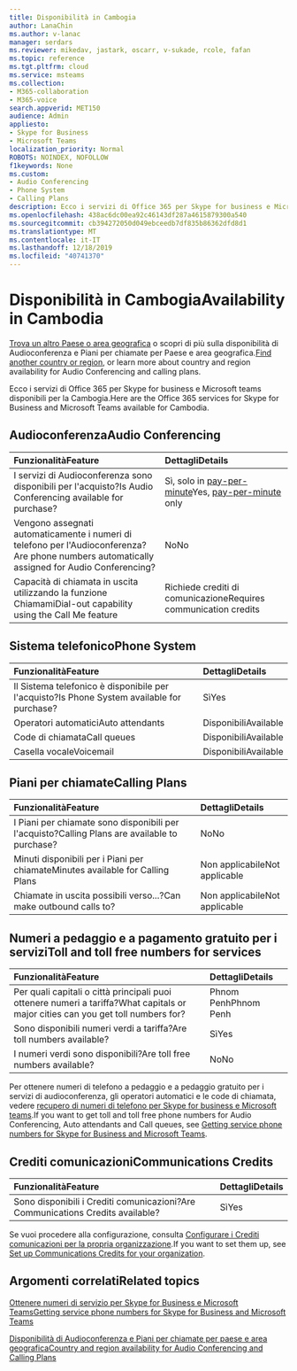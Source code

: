 ```yaml
---
title: Disponibilità in Cambogia
author: LanaChin
ms.author: v-lanac
manager: serdars
ms.reviewer: mikedav, jastark, oscarr, v-sukade, rcole, fafan
ms.topic: reference
ms.tgt.pltfrm: cloud
ms.service: msteams
ms.collection:
- M365-collaboration
- M365-voice
search.appverid: MET150
audience: Admin
appliesto:
- Skype for Business
- Microsoft Teams
localization_priority: Normal
ROBOTS: NOINDEX, NOFOLLOW
f1keywords: None
ms.custom:
- Audio Conferencing
- Phone System
- Calling Plans
description: Ecco i servizi di Office 365 per Skype for business e Microsoft teams disponibili per la Cambogia.
ms.openlocfilehash: 438ac6dc00ea92c46143df287a4615879300a540
ms.sourcegitcommit: cb394272050d049ebceedb7df835b86362dfd8d1
ms.translationtype: MT
ms.contentlocale: it-IT
ms.lasthandoff: 12/18/2019
ms.locfileid: "40741370"
---
```

# <a name="availability-in-cambodia"></a><span data-ttu-id="41729-103">Disponibilità in Cambogia</span><span class="sxs-lookup"><span data-stu-id="41729-103">Availability in Cambodia</span></span>

<span data-ttu-id="41729-104">[Trova un altro Paese o area geografica](country-and-region-availability-for-audio-conferencing-and-calling-plans.md) o scopri di più sulla disponibilità di Audioconferenza e Piani per chiamate per Paese e area geografica.</span><span class="sxs-lookup"><span data-stu-id="41729-104">[Find another country or region](country-and-region-availability-for-audio-conferencing-and-calling-plans.md), or learn more about country and region availability for Audio Conferencing and calling plans.</span></span>

<span data-ttu-id="41729-105">Ecco i servizi di Office 365 per Skype for business e Microsoft teams disponibili per la Cambogia.</span><span class="sxs-lookup"><span data-stu-id="41729-105">Here are the Office 365 services for Skype for Business and Microsoft Teams available for Cambodia.</span></span>
  
## <a name="audio-conferencing"></a><span data-ttu-id="41729-106">Audioconferenza</span><span class="sxs-lookup"><span data-stu-id="41729-106">Audio Conferencing</span></span>

|<span data-ttu-id="41729-107">**Funzionalità**</span><span class="sxs-lookup"><span data-stu-id="41729-107">**Feature**</span></span>|<span data-ttu-id="41729-108">**Dettagli**</span><span class="sxs-lookup"><span data-stu-id="41729-108">**Details**</span></span>|
|:-----|:-----|
|<span data-ttu-id="41729-109">I servizi di Audioconferenza sono disponibili per l'acquisto?</span><span class="sxs-lookup"><span data-stu-id="41729-109">Is Audio Conferencing available for purchase?</span></span>  <br/> |<span data-ttu-id="41729-110">Sì, solo in [pay-per-minute](../audio-conferencing-pay-per-minute.md)</span><span class="sxs-lookup"><span data-stu-id="41729-110">Yes, [pay-per-minute](../audio-conferencing-pay-per-minute.md) only</span></span>  <br/> |
|<span data-ttu-id="41729-111">Vengono assegnati automaticamente i numeri di telefono per l'Audioconferenza?</span><span class="sxs-lookup"><span data-stu-id="41729-111">Are phone numbers automatically assigned for Audio Conferencing?</span></span>  <br/> |<span data-ttu-id="41729-112">No</span><span class="sxs-lookup"><span data-stu-id="41729-112">No</span></span>  <br/> |
|<span data-ttu-id="41729-113">Capacità di chiamata in uscita utilizzando la funzione Chiamami</span><span class="sxs-lookup"><span data-stu-id="41729-113">Dial-out capability using the Call Me feature</span></span>  <br/> | <span data-ttu-id="41729-114">Richiede crediti di comunicazione</span><span class="sxs-lookup"><span data-stu-id="41729-114">Requires communication credits</span></span> <br/> |
   
## <a name="phone-system"></a><span data-ttu-id="41729-115">Sistema telefonico</span><span class="sxs-lookup"><span data-stu-id="41729-115">Phone System</span></span>

|<span data-ttu-id="41729-116">**Funzionalità**</span><span class="sxs-lookup"><span data-stu-id="41729-116">**Feature**</span></span>|<span data-ttu-id="41729-117">**Dettagli**</span><span class="sxs-lookup"><span data-stu-id="41729-117">**Details**</span></span>|
|:-----|:-----|
|<span data-ttu-id="41729-118">Il Sistema telefonico è disponibile per l'acquisto?</span><span class="sxs-lookup"><span data-stu-id="41729-118">Is Phone System available for purchase?</span></span>  <br/> |<span data-ttu-id="41729-119">Sì</span><span class="sxs-lookup"><span data-stu-id="41729-119">Yes</span></span>  <br/> |
|<span data-ttu-id="41729-120">Operatori automatici</span><span class="sxs-lookup"><span data-stu-id="41729-120">Auto attendants</span></span> <br/> |<span data-ttu-id="41729-121">Disponibili</span><span class="sxs-lookup"><span data-stu-id="41729-121">Available</span></span>  <br/> |
|<span data-ttu-id="41729-122">Code di chiamata</span><span class="sxs-lookup"><span data-stu-id="41729-122">Call queues</span></span>  <br/> |<span data-ttu-id="41729-123">Disponibili</span><span class="sxs-lookup"><span data-stu-id="41729-123">Available</span></span>  <br/> |
|<span data-ttu-id="41729-124">Casella vocale</span><span class="sxs-lookup"><span data-stu-id="41729-124">Voicemail</span></span>  <br/> |<span data-ttu-id="41729-125">Disponibili</span><span class="sxs-lookup"><span data-stu-id="41729-125">Available</span></span>  <br/> |
   
## <a name="calling-plans"></a><span data-ttu-id="41729-126">Piani per chiamate</span><span class="sxs-lookup"><span data-stu-id="41729-126">Calling Plans</span></span>

|<span data-ttu-id="41729-127">**Funzionalità**</span><span class="sxs-lookup"><span data-stu-id="41729-127">**Feature**</span></span>|<span data-ttu-id="41729-128">**Dettagli**</span><span class="sxs-lookup"><span data-stu-id="41729-128">**Details**</span></span>|
|:-----|:-----|
|<span data-ttu-id="41729-129">I Piani per chiamate sono disponibili per l'acquisto?</span><span class="sxs-lookup"><span data-stu-id="41729-129">Calling Plans are available to purchase?</span></span>  <br/> |<span data-ttu-id="41729-130">No</span><span class="sxs-lookup"><span data-stu-id="41729-130">No</span></span>  <br/> |
|<span data-ttu-id="41729-131">Minuti disponibili per i Piani per chiamate</span><span class="sxs-lookup"><span data-stu-id="41729-131">Minutes available for Calling Plans</span></span>  <br/> |<span data-ttu-id="41729-132">Non applicabile</span><span class="sxs-lookup"><span data-stu-id="41729-132">Not applicable</span></span>  <br/> |
|<span data-ttu-id="41729-133">Chiamate in uscita possibili verso...?</span><span class="sxs-lookup"><span data-stu-id="41729-133">Can make outbound calls to?</span></span>  <br/> |<span data-ttu-id="41729-134">Non applicabile</span><span class="sxs-lookup"><span data-stu-id="41729-134">Not applicable</span></span>  <br/> |
   
## <a name="toll-and-toll-free-numbers-for-services"></a><span data-ttu-id="41729-135">Numeri a pedaggio e a pagamento gratuito per i servizi</span><span class="sxs-lookup"><span data-stu-id="41729-135">Toll and toll free numbers for services</span></span>

|<span data-ttu-id="41729-136">**Funzionalità**</span><span class="sxs-lookup"><span data-stu-id="41729-136">**Feature**</span></span>|<span data-ttu-id="41729-137">**Dettagli**</span><span class="sxs-lookup"><span data-stu-id="41729-137">**Details**</span></span>|
|:-----|:-----|
|<span data-ttu-id="41729-138">Per quali capitali o città principali puoi ottenere numeri a tariffa?</span><span class="sxs-lookup"><span data-stu-id="41729-138">What capitals or major cities can you get toll numbers for?</span></span>   | <span data-ttu-id="41729-139">Phnom Penh</span><span class="sxs-lookup"><span data-stu-id="41729-139">Phnom Penh</span></span> |
|<span data-ttu-id="41729-140">Sono disponibili numeri verdi a tariffa?</span><span class="sxs-lookup"><span data-stu-id="41729-140">Are toll numbers available?</span></span>  <br/> |<span data-ttu-id="41729-141">Sì</span><span class="sxs-lookup"><span data-stu-id="41729-141">Yes</span></span> <br/> |
|<span data-ttu-id="41729-142">I numeri verdi sono disponibili?</span><span class="sxs-lookup"><span data-stu-id="41729-142">Are toll free numbers available?</span></span>  <br/> |<span data-ttu-id="41729-143">No</span><span class="sxs-lookup"><span data-stu-id="41729-143">No</span></span> <br/> |
   
 <span data-ttu-id="41729-144">Per ottenere numeri di telefono a pedaggio e a pedaggio gratuito per i servizi di audioconferenza, gli operatori automatici e le code di chiamata, vedere [recupero di numeri di telefono per Skype for business e Microsoft teams](/microsoftteams/getting-service-phone-numbers).</span><span class="sxs-lookup"><span data-stu-id="41729-144">If you want to get toll and toll free phone numbers for Audio Conferencing, Auto attendants and Call queues, see [Getting service phone numbers for Skype for Business and Microsoft Teams](/microsoftteams/getting-service-phone-numbers).</span></span>
  
## <a name="communications-credits"></a><span data-ttu-id="41729-145">Crediti comunicazioni</span><span class="sxs-lookup"><span data-stu-id="41729-145">Communications Credits</span></span>

|<span data-ttu-id="41729-146">**Funzionalità**</span><span class="sxs-lookup"><span data-stu-id="41729-146">**Feature**</span></span>|<span data-ttu-id="41729-147">**Dettagli**</span><span class="sxs-lookup"><span data-stu-id="41729-147">**Details**</span></span>|
|:-----|:-----|
|<span data-ttu-id="41729-148">Sono disponibili i Crediti comunicazioni?</span><span class="sxs-lookup"><span data-stu-id="41729-148">Are Communications Credits available?</span></span>  <br/> |<span data-ttu-id="41729-149">Sì</span><span class="sxs-lookup"><span data-stu-id="41729-149">Yes</span></span>  <br/> |
   
<span data-ttu-id="41729-150">Se vuoi procedere alla configurazione, consulta [Configurare i Crediti comunicazioni per la propria organizzazione](../set-up-communications-credits-for-your-organization.md).</span><span class="sxs-lookup"><span data-stu-id="41729-150">If you want to set them up, see [Set up Communications Credits for your organization](../set-up-communications-credits-for-your-organization.md).</span></span>
  
## <a name="related-topics"></a><span data-ttu-id="41729-151">Argomenti correlati</span><span class="sxs-lookup"><span data-stu-id="41729-151">Related topics</span></span>

[<span data-ttu-id="41729-152">Ottenere numeri di servizio per Skype for Business e Microsoft Teams</span><span class="sxs-lookup"><span data-stu-id="41729-152">Getting service phone numbers for Skype for Business and Microsoft Teams</span></span>](/microsoftteams/getting-service-phone-numbers)

[<span data-ttu-id="41729-153">Disponibilità di Audioconferenza e Piani per chiamate per paese e area geografica</span><span class="sxs-lookup"><span data-stu-id="41729-153">Country and region availability for Audio Conferencing and Calling Plans</span></span>](country-and-region-availability-for-audio-conferencing-and-calling-plans.md)

